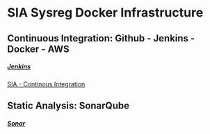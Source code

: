 # SIA Sysreg Docker Infrastructure

## Continuous Integration: Github - Jenkins - Docker - AWS
##### [Jenkins](/jenkins/README.md/)
[SIA - Continous Integration](jenkins/SIA.png)

## Static Analysis: SonarQube
##### [Sonar](/sonar/README.md/)